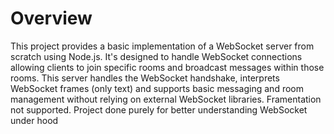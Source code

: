 # Overview

This project provides a basic implementation of a WebSocket server from scratch using Node.js. It's designed to handle WebSocket connections allowing clients to join specific rooms and broadcast messages within those rooms. This server handles the WebSocket handshake, interprets WebSocket frames (only text) and supports basic messaging and room management without relying on external WebSocket libraries.
Framentation not supported. Project done purely for better understanding WebSocket under hood

